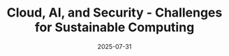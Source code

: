 ---
layout: default
modal-id: 20
date: 2025-07-31
title: Cloud, AI, and Security - Challenges for Sustainable Computing
img: news16.png
alt: Cloud, AI, and Security - Challenges for Sustainable Computing
project-date: July 2025
description: <a href="img\posts\CLOUDSTARS_Newsletter_July2025.pdf">READ NEWSLETTER</a>
---